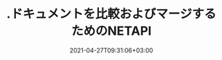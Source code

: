 ---
############################# Static ############################
layout: "product"
date: 2021-04-27T09:31:06+03:00
draft: false

product: "Comparison"
product_tag: "comparison"
platform: ".NET"
platform_tag: "net"

############################# Head ############################
head_title: "C＃.NETドキュメント比較API | PDF Word Excel Web＆Textの比較とマージ"
head_description: "C＃.NETドキュメント比較API。 PDF Word DOC DOCX、Excelスプレッドシート、PPT、PPTX、HTML、EMLX MSG、VSDX、DXF DWG、および画像ファイル形式の比較とマージ."

############################# Header ############################
title: ".ドキュメントを比較およびマージするためのNETAPI"
description: "ドキュメント比較APIを使用して.NETアプリケーションを開発し、同じ形式のドキュメント間のコンテンツとスタイルの違いを比較および確認します."
button:
    enable: true
    icon: "fas fa-arrow-down"
    label: "無料トライアルをダウンロード"
    link: "https://downloads.groupdocs.com/comparison/net"

############################# SubMenu ############################
submenu:
    enable: true
    
    left:
        img_alt: "GroupDocs.Comparison for .NET"
        image: "https://www.groupdocs.cloud/templates/groupdocs/images/product-logos/groupdocs-comparison-net.png"
        product: "GroupDocs.Comparison"
        platform: ".NET"

    middle:
        button:
            - link: "#overview"
              text: "概要"

            - link: "#features"
              text: "特徴"

            - link: "#support"
              text: "サポート"

            - link: "https://products.groupdocs.app/comparison"
              text: "ライブデモ"

            - link: "https://purchase.groupdocs.com/pricing/comparison/net"
              text: "価格設定"

    right:
        link_download: "https://downloads.groupdocs.com/comparison"
        link_learn: "https://docs.groupdocs.com/comparison/net/"
        link_buy: "https://purchase.groupdocs.com"

############################# Overview ############################
overview:
    enable: true
    example_image: "/border/Comparison-example.jpg"
    content: |
      GroupDocs.Comparison for .NET APIは、C＃、ASP.NET、またはその他の.NET関連テクノロジの同じ形式のドキュメント間で差分チェッカーアプリケーションを構築するための高速で信頼性の高いソリューションです。 .NET比較ライブラリは、PDF、HTML、Outlook電子メール、Microsoft Office Wordドキュメント、Excelスプレッドシート、PowerPointプレゼンテーション、OneNote、Visioダイアグラム、テキストなどの一般的な画像およびドキュメント形式のコンテンツとテキストスタイルの両方の違いのチェックをサポートしますと画像。比較は、単語、段落、文字の内容の変更を検出すると同時に、違いの要約をリストした比較ドキュメントを提供するために実行できます。 GroupDocs.Comparison for .NET APIは、ソースドキュメントの基本情報を簡単に抽出できます。また、ファイルまたはストリームを介して、暗号化されたドキュメントだけでなく、簡単なパスワード有効化をフェッチ、比較、および保存することもできます。  
        
      GroupDocs.Comparison for .NETを使用して、.NETプラットフォームを対象とする任意の開発環境でアプリケーションを開発できます。すべての.NETベースの言語と互換性があり、Monoまたは.NETフレームワーク（.NET Coreを含む）をインストールできる一般的なオペレーティングシステム（Windows、Linux、MacOS）をサポートします。
    examples:
      enable: true
      
      
    tabs:
      enable: true
      
      ## TAB ONE ##
      tab_one:
        description: |
          以下は、GroupDocs.Comparisonfor.NETの概要です。
      
        right:
          enable: true
          icon: "fab fa-html5"
          title: "概要"
          content: |
            *ドキュメントの比較
            *HTMLファイルの比較
            *PDFの比較
            *図の比較
            *ファイルの内容を比較する
            *テキストスタイルを比較する
      
      ## TAB TWO ##
      tab_two:
        description: |
          GroupDocs.Comparison for .NETは、Microsoft Office、PDF、画像など、一般的な[ドキュメントファイル形式]（https://docs.groupdocs.com/comparison/net/supported-document-formats/）をすべてサポートしています。
        left:
          enable: true
          table:
            # table loop
            - title: "Microsoft Office"
              content: |
                * **Word:** [DOC](https://products.groupdocs.com/comparison/net/doc/), [DOCX](https://products.groupdocs.com/comparison/net/docx/), [DOCM](https://products.groupdocs.com/comparison/net/docm/), [DOT](https://products.groupdocs.com/comparison/net/dot/), [DOTX](https://products.groupdocs.com/comparison/net/dotx/), [DOTM](https://products.groupdocs.com/comparison/net/dotm/), [RTF](https://products.groupdocs.com/comparison/net/rtf/), [TXT](https://products.groupdocs.com/comparison/net/txt/)
                * **Excel:** [XLS](https://products.groupdocs.com/comparison/net/xls/), [XLSX](https://products.groupdocs.com/comparison/net/xlsx/), [XLSM](https://products.groupdocs.com/comparison/net/xlsm/), [XLSB](https://products.groupdocs.com/comparison/net/xlsb/), [XLTM](https://products.groupdocs.com/comparison/net/xltm/), [XLT](https://products.groupdocs.com/comparison/net/xlt/), [XLTM](https://products.groupdocs.com/comparison/net/xltm/), [XLTX](https://products.groupdocs.com/comparison/net/xltx/), [XLAM](https://products.groupdocs.com/comparison/net/xlam/), [SXC](https://products.groupdocs.com/comparison/net/sxc/), [SpreadsheetML](https://products.groupdocs.com/comparison/net/xml/)
                * **PowerPoint:** [PPT](https://products.groupdocs.com/comparison/net/ppt/), [PPTX](https://products.groupdocs.com/comparison/net/pptx/), [PPS](https://products.groupdocs.com/comparison/net/pps/), [PPSX](https://products.groupdocs.com/comparison/net/ppsx/), [PPSM](https://products.groupdocs.com/comparison/net/ppsm/), [POT](https://products.groupdocs.com/comparison/net/pot/), [POTM](https://products.groupdocs.com/comparison/net/potm/), [POTX](https://products.groupdocs.com/comparison/net/potx/), [PPTM](https://products.groupdocs.com/comparison/net/pptm/)
                * **Visio:** [VSD](https://products.groupdocs.com/comparison/net/vsd/), [VDX](https://products.groupdocs.com/comparison/net/vdx/), [VSS](https://products.groupdocs.com/comparison/net/vss/), [VSSX](https://products.groupdocs.com/comparison/net/vssx/), [VSX](https://products.groupdocs.com/comparison/net/vsx/), [VST](https://products.groupdocs.com/comparison/net/vst/), [VSTX](https://products.groupdocs.com/comparison/net/vstx/), [VTX](https://products.groupdocs.com/comparison/net/vtx/), [VSDX](https://products.groupdocs.com/comparison/net/vsdx/), [VDW](https://products.groupdocs.com/comparison/net/vdw/), [VSTM](https://products.groupdocs.com/comparison/net/vstm/), [VSSM](https://products.groupdocs.com/comparison/net/vssm/), [VSDM](https://products.groupdocs.com/comparison/net/vsdm/)
                * **Outlook:** [MSG](https://products.groupdocs.com/comparison/net/msg/), [EML](https://products.groupdocs.com/comparison/net/eml/), [EMLX](https://products.groupdocs.com/comparison/net/emlx/), [PST](https://products.groupdocs.com/comparison/net/pst/), [OST](https://products.groupdocs.com/comparison/net/ost/)
                * **OneNote:** [ONE](https://products.groupdocs.com/comparison/net/one/)

        right:
          enable: true
          table:
            # table loop
            - title: "その他のフォーマット"
              content: |
                * **プログラミング言語**：CS、Java、CPP、JS、PY、RB、PL、ASM、GROOVY、JSON、ActionScript、PHP、SQL、LOG、DIFF、LESS、SCALA
                * ** OpenDocument **：ODT、OTT、ODS、ODP、OTP
                * **ポータブル**：PDF、MOBI
                * ** AutoCAD **：DXF、DWG
                * **メール**：EML、EMLX、MSG
                * **画像**：JPEG、BMP、PNG、GIF、DCM、DICOM、DjVu
                * ** Web **：HTM、HTML、MHTML
                * **テキスト**：TXT

      ## TAB THREE ##
      tab_three:
        description: |
          GroupDocs.Comparison for .NETは、次のオペレーティングシステム、フレームワーク、およびパッケージマネージャーをサポートしています。
      
        left:
          enable: true
          table:
            - icon: "fab fa-windows"
              title: "オペレーティングシステム"
              content: |
                *Windowsデスクトップ
                * WindowsServer
                * Windows Azure
                * Linux
                * マックOS

            - icon: "fas fa-code"
              title: "サポートされているフレームワーク"
              content: |
                * .NETFramework2.0以降
                * MonoFramework1.2以降
                * .NET Standard 2.0
                * .NET Core 2.0

        right:
          enable: true
          table:
            - icon: "fas fa-box"
              title: "パッケージマネージャー"
              content: |
                * NuGet

            - icon: "fas fa-tools"
              title: "開発環境"
              content: |
                * Microsoft Visual Studio
                * Xamarin.Android
                * Xamarin.IOS
                * Xamarin.Mac
                * MonoDevelop

############################# Features ############################
features:
    enable: true
    title: "GroupDocs.Comparisonfor.NET機能"

    feature:
      - icon: "fas fa-copy"
        content: "コンテンツとフォントスタイルの違いを特定する"

      - icon: "fas fa-eye"
        content: "ファイル比較後に見つかったすべての違いの要約レポートを保存します"

      - icon: "fas fa-bolt"
        content: "差異を分析し、結果のファイルをエクスポートした後、変更を適用または拒否します"
      
      - icon: "fas fa-file-powerpoint"
        content: "Wordファイルの比較中のMicrosoftWordの「変更の追跡」機能のサポート"

      - icon: "fas fa-code"
        content: "比較対象の各ドキュメントからの変化を独自に発見"

      - icon: "fas fa-cloud"
        content: "ストリームを介したドキュメントの読み取りと送信"

      - icon: "fas fa-remove-format"
        content: "従量制ライセンス–APIの使用状況に応じた請求"

      - icon: "fas fa-comment-slash"
        content: "複数のソースドキュメントを単一のターゲットドキュメントと比較する"

      - icon: "fas fa-location-arrow"
        content: "Wordファイルの特定のページを相互に比較する–単一のWordドキュメント内のすべての変更を承認または拒否します"

      - icon: "fas fa-border-all"
        content: "最大3つのWordドキュメントをマージし、Wordファイルで使用される数式を比較します"

      - icon: "fas fa-wrench"
        content: "filePathからドキュメントに関する情報を取得する"

      - icon: "fas fa-columns"
        content: "HTML比較結果を画像として保存"

      - icon: "fas fa-file-word"
        content: "削除されたコンテンツを表示または非表示にするオプション"

      - icon: "fas fa-envelope"
        content: "ドキュメントのスタイル比較をオンまたはオフにするオプション"

      - icon: "fas fa-print"
        content: "比較ドキュメントで挿入、削除、スタイル変更アイテムをマークする文字列を指定する"

      - icon: "fas fa-file-archive"
        content: "単語の区切り文字とフォントの色を指定して、比較対象のテキストをスタイル設定します"

      - icon: "fas fa-lock"
        content: "PDF、Word、PowerPointのスライドと図の変更の正しい座標を計算する"

      - icon: "fas fa-file-code"
        content: "パスワードで保護されたファイルを比較する"
      
      - icon: "fas fa-fill-drip"
        content: "スプレッドシートのグラフタイトルの比較–結果のセルファイルでグラフを生成します"

      - icon: "fas fa-file-excel"
        content: "セルドキュメントの結果ファイルの自動形状を自動サイズ設定します"

      - icon: "fas fa-heading"
        content: "詳細な概要ページにアクセスして、ソースドキュメントファイルとターゲットドキュメントファイル間の変更を検出します"

      - icon: "fas fa-project-diagram"
        content: "最も人気のあるプログラミングおよびスクリプト言語ファイルを比較する"

      - icon: "fas fa-cube"
        content: "複数（2つ以上）のPDF、Word、Excel、図、電子メール、テキスト、OneNoteドキュメントを比較する"

      - icon: "fab fa-uncharted"
        content: "サポートされているファイル形式のヘッダーとフッターを比較する"

      - icon: "fab fa-uncharted"
        content: "Word文書形式のブックマーク、変数、カスタムプロパティを比較する"

    more_feature:
      - title: ".NETAPIを使用してドキュメントを簡単に比較"
        content: |
          GroupDocs.Comparison for .NET APIは、ファイルを比較するための簡単で効率的な方法を提供します。以下は、C＃を使用して2つのDOCXドキュメントを比較する方法を示す例です。  

          ```cs
          //比較するソースファイルとターゲットファイル
          string source = @"source.docx";
          string target = @"target.docx";
          Comparer comparer = new Comparer();
          //2つのドキュメントを比較します
          ICompareResult result = comparer.Compare(source, target, new ComparisonSettings());
          ```
      - title: "比較のために詳細レベルを選択"
        content: "GroupDocs.Comparison for .NETを使用すると、ドキュメントを比較する範囲を指定できます。低（画像グリッドの精度でテキストを単語ごとに比較= 50）、中（画像グリッドの精度で文字ごとにテキストを比較= 100）、または高（画像グリッドの精度で文字ごとにテキストを比較=）から選択できます。 150）."

      - title: "テキストスタイル比較のサポート"
        content: |
          GroupDocs.Comparison for .NETは、テキストスタイルを比較する機能を提供します。  

          ドキュメントの単語と文字を比較しているときに、フォント名、フォントサイズ、フォントの色、フォントスタイル（太字、斜体、下線、小文字、ハイパーリンク）、および下線の色（該当する場合）を比較して、違いを見つけることができます。  

          段落を比較するときに、段落の配置、インデント（左インデント、右インデント）、段落間隔（後のスペース、前のスペース）、最初の行のインデント、行の間隔などのスタイルを比較できます。  

          GroupDocs.Comparison for .NETは、必要に応じて、フッターの距離、ページの高さと向き、余白（左、右、上、下）、境界線の幅、境界線の色など、ページの他のセクションの比較もサポートします。  

############################# Support ############################
support:
    enable: true

############################# Solutions ############################
solutions:
    enable: true
    title: "GroupDocs.Comparisonは、他の一般的な開発環境向けのドキュメント表示APIを提供します"

    solution:
        - img_alt: "GroupDocs.Comparison for Java"
          image: "https://www.groupdocs.cloud/templates/groupdocs/images/product-logos/groupdocs-comparison-java.png"
          product: "GroupDocs.Comparison"
          platform: "Java"
          link: "/comparison/java/"

############################# Back to top ###############################
back_to_top:
  enable: true
---
